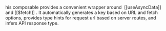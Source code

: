 his composable provides a convenient wrapper around  [[useAsyncData]]  and [[$fetch]] . It automatically generates a key based on URL and fetch options, provides type hints for request url based on server routes, and infers API response type.